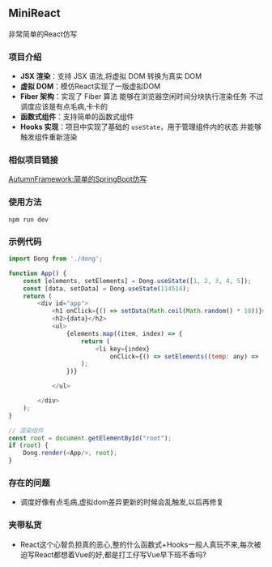 ## MiniReact
非常简单的React仿写
### 项目介绍
- **JSX 渲染**：支持 JSX 语法,将虚拟 DOM 转换为真实 DOM
- **虚拟 DOM**：模仿React实现了一版虚拟DOM
- **Fiber 架构**：实现了 Fiber 算法 能够在浏览器空闲时间分块执行渲染任务 不过调度应该是有点毛病,卡卡的
- **函数式组件**：支持简单的函数式组件 
- **Hooks 实现**：项目中实现了基础的 `useState`，用于管理组件内的状态 并能够触发组件重新渲染

### 相似项目链接
[AutumnFramework:简单的SpringBoot仿写]('https://github.com/ziyuan123456789/AutumnFramework')


### 使用方法
```shell
npm run dev
```

### 示例代码
```js
import Dong from './dong';

function App() {
    const [elements, setElements] = Dong.useState([1, 2, 3, 4, 5]);
    const [data, setData] = Dong.useState(114514);
    return (
        <div id="app">
            <h1 onClick={() => setData(Math.ceil(Math.random() * 10))}>点一下玩一年,不花一分钱</h1>
            <h2>{data}</h2>
            <ul>
                {elements.map((item, index) => {
                    return (
                        <li key={index}
                            onClick={() => setElements((temp: any) => [...temp, Math.ceil(Math.random() * 10)])}>{item}</li>
                    );
                })}

            </ul>

        </div>
    );
}

// 渲染组件
const root = document.getElementById("root");
if (root) {
    Dong.render(<App/>, root);
}

```

### 存在的问题
- 调度好像有点毛病,虚拟dom差异更新的时候会乱触发,以后再修复

### 夹带私货
- React这个心智负担真的恶心,整的什么函数式+Hooks一般人真玩不来,每次被迫写React都想着Vue的好,都是打工仔写Vue早下班不香吗?